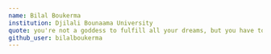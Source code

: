 ```yaml
---
name: Bilal Boukerma
institution: Djilali Bounaama University 
quote: you're not a goddess to fulfill all your dreams, but you have to keep trying..
github_user: bilalboukerma
---
```

